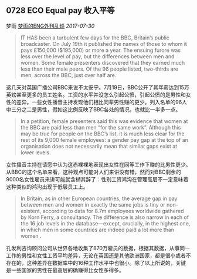 ## 0728 ECO Equal pay 收入平等

梦雨 [梦雨的ENG外刊乱炖](javascript:void(0);) *2017-07-30*

> IT HAS been a turbulent few days for the BBC, Britain’s public broadcaster. On July 19th it published the names of those to whom it pays £150,000 ($195,000) or more a year. The ensuing furore was less over the level of pay, but the differences between men and women. Some female presenters discovered that they earned much less than their male peers. Of the 96 people listed, two-thirds are men; across the BBC, just over half are.

这几天对英国广播公司BBC来说不太安宁。7月19日，BBC公开了其年薪达到15万英镑甚至更多的员工姓名。工资的水平并没怎么引起公愤，引起公愤的是男性和女性的差异。一些女性播音主持发现他们相比同辈男性赚的更少。列入名单的96人中三分之二是男性，假如这比例反映了BBC各处的情况，也就比一半多一点。

> In a petition, female presenters said this was evidence that women at the BBC are paid less than men “for the same work”. Although this may be true for people on the BBC’s list, it is much less clear for the rest of its 9,000 female employees: a gender pay gap at the top of an organisation does not necessarily mean that similar gaps exist at lower levels.

女性播音主持在请愿中认为这赤裸裸地表现出女性在同等工作下赚的比男性更少。从BBC的这个名单来看，这种观点可能对人们来讲没有错，然而对BBC剩余的9000名女性雇员来讲可能就含糊其辞了：性别工资鸿沟在管理高层不一定意味着这种类似的鸿沟出现于低层员工上。

> In Britain, as in other European countries, the average gap in pay between men and women in exactly the same jobs is tiny or non-existent, according to data for 8.7m employees worldwide gathered by Korn Ferry, a consultancy. The difference is also narrow in each of the 16 job levels in the database—except, crucially, in the highest one, in which men in some countries are indeed paid a lot more than women .

孔发利咨询顾问公司从世界各地收集了870万雇员的数据，根据其数据，从事同一工作的男性和女性工资平均差异，无论在英国还是其他欧洲国家，都是很小或者不存在的，这种差异在数据库中的16种工作水平中也很小。除了以上所说的，关键是一些国家的男性在最高层的确赚得比女性多得多。









